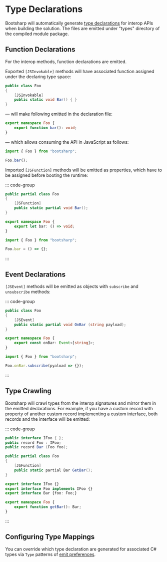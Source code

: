 ﻿# Type Declarations

Bootsharp will automatically generate [type declarations](https://www.typescriptlang.org/docs/handbook/2/type-declarations) for interop APIs when building the solution. The files are emitted under "types" directory of the compiled module package.

## Function Declarations

For the interop methods, function declarations are emitted.

Exported `[JSInvokable]` methods will have associated function assigned under the declaring type space:

```csharp
public class Foo
{
    [JSInvokable]
    public static void Bar() { }
}
```

— will make following emitted in the declaration file:

```ts
export namespace Foo {
    export function bar(): void;
}
```

— which allows consuming the API in JavaScript as follows:

```ts
import { Foo } from "bootsharp";

Foo.bar();
```

Imported `[JSFunction]` methods will be emitted as properties, which have to be assigned before booting the runtime:

::: code-group

```csharp [Foo.cs]
public partial class Foo
{
    [JSFunction]
    public static partial void Bar();
}
```

```ts [bindings.d.ts]
export namespace Foo {
    export let bar: () => void;
}
```

```ts [main.ts]
import { Foo } from "bootsharp";

Foo.bar = () => {};
```

:::

## Event Declarations

`[JSEvent]` methods will be emitted as objects with `subscribe` and `unsubscribe` methods:

::: code-group

```csharp [Foo.cs]
public class Foo
{
    [JSEvent]
    public static partial void OnBar (string payload);
}
```

```ts [bindings.d.ts]
export namespace Foo {
    export const onBar: Event<[string]>;
}
```

```ts [main.ts]
import { Foo } from "bootsharp";

Foo.onBar.subscribe(pyaload => {});
```

:::

## Type Crawling

Bootsharp will crawl types from the interop signatures and mirror them in the emitted declarations. For example, if you have a custom record with property of another custom record implementing a custom interface, both records and the interface will be emitted:

::: code-group

```csharp [Foo.cs]
public interface IFoo { };
public record Foo : IFoo;
public record Bar (Foo foo);

public partial class Foo
{
    [JSFunction]
    public static partial Bar GetBar();
}
```

```ts [bindings.d.ts]
export interface IFoo {}
export interface Foo implements IFoo {}
export interface Bar {foo: Foo;}

export namespace Foo {
    export function getBar(): Bar;
}
```

:::

## Configuring Type Mappings

You can override which type declaration are generated for associated C# types via `Type` patterns of [emit preferences](/guide/emit-prefs).

